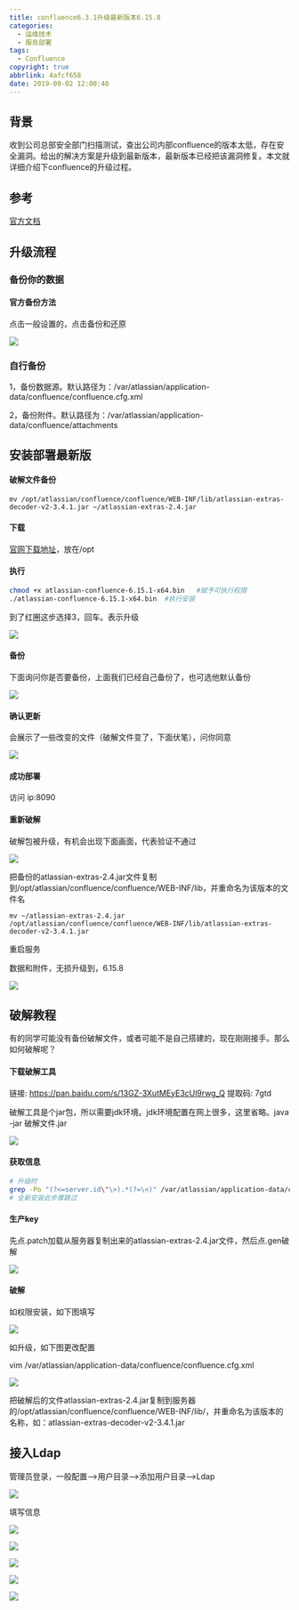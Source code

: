 ```yaml
---
title: confluence6.3.1升级最新版本6.15.8
categories:
  - 运维技术
  - 服务部署
tags:
  - Confluence
copyright: true
abbrlink: 4afcf658
date: 2019-09-02 12:00:40
---
```


## 背景

收到公司总部安全部门扫描测试，查出公司内部confluence的版本太低，存在安全漏洞。给出的解决方案是升级到最新版本，最新版本已经把该漏洞修复。本文就详细介绍下confluence的升级过程。



## 参考

[官方文档](https://www.cwiki.us/display/CONFLUENCEWIKI/Upgrading+Confluence)

<!--more-->

## 升级流程

### 备份你的数据

#### 官方备份方法

点击一般设置的，点击备份和还原

![](confluence6-3-1升级最新版本6-15-8/1.png)

### 自行备份

1，备份数据源。默认路径为：/var/atlassian/application-data/confluence/confluence.cfg.xml

2，备份附件。默认路径为：/var/atlassian/application-data/confluence/attachments

## 安装部署最新版

#### 破解文件备份

```
mv /opt/atlassian/confluence/confluence/WEB-INF/lib/atlassian-extras-decoder-v2-3.4.1.jar ~/atlassian-extras-2.4.jar
```



#### 下载

[官网下载地址](https://www.atlassian.com/software/confluence/download)，放在/opt

#### 执行

```bash
chmod +x atlassian-confluence-6.15.1-x64.bin   #赋予可执行权限
./atlassian-confluence-6.15.1-x64.bin  #执行安装
```

到了红圈这步选择3，回车。表示升级

![](confluence6-3-1升级最新版本6-15-8/2.png)

#### 备份

下面询问你是否要备份，上面我们已经自己备份了，也可选他默认备份

![](confluence6-3-1升级最新版本6-15-8/3.png)

#### 确认更新

会展示了一些改变的文件（破解文件变了，下面伏笔），问你同意

![](confluence6-3-1升级最新版本6-15-8/4.png)

#### 成功部署

访问  ip:8090

#### 重新破解

破解包被升级，有机会出现下面画面，代表验证不通过

![](confluence6-3-1升级最新版本6-15-8/5.png)

把备份的atlassian-extras-2.4.jar文件复制到/opt/atlassian/confluence/confluence/WEB-INF/lib，并重命名为该版本的文件名

```
mv ~/atlassian-extras-2.4.jar /opt/atlassian/confluence/confluence/WEB-INF/lib/atlassian-extras-decoder-v2-3.4.1.jar 
```

重启服务

数据和附件，无损升级到，6.15.8

![](confluence6-3-1升级最新版本6-15-8/6.png)

## 破解教程

有的同学可能没有备份破解文件，或者可能不是自己搭建的，现在刚刚接手。那么如何破解呢？

#### 下载破解工具

链接: https://pan.baidu.com/s/13GZ-3XutMEyE3cUl9rwg_Q 提取码: 7gtd 

破解工具是个jar包，所以需要jdk环境。jdk环境配置在网上很多，这里省略。java -jar 破解文件.jar

![](confluence6-3-1升级最新版本6-15-8/7.png)

#### 获取信息

```bash
# 升级时
grep -Po "(?<=server.id\"\>).*(?=\<)" /var/atlassian/application-data/confluence/confluence.cfg.xml
# 全新安装此步骤跳过
```

#### 生产key

先点.patch加载从服务器复制出来的atlassian-extras-2.4.jar文件，然后点.gen破解

![](confluence6-3-1升级最新版本6-15-8/8.png)

#### 破解

如权限安装，如下图填写

![](confluence6-3-1升级最新版本6-15-8/9.png)

如升级，如下图更改配置

vim /var/atlassian/application-data/confluence/confluence.cfg.xml

![](confluence6-3-1升级最新版本6-15-8/10.png)

把破解后的文件atlassian-extras-2.4.jar复制到服务器的/opt/atlassian/confluence/confluence/WEB-INF/lib/，并重命名为该版本的名称，如：atlassian-extras-decoder-v2-3.4.1.jar

## 接入Ldap

管理员登录，一般配置-->用户目录-->添加用户目录-->Ldap

![](confluence6-3-1升级最新版本6-15-8/11.png)

填写信息

![](confluence6-3-1升级最新版本6-15-8/12.png)

![](confluence6-3-1升级最新版本6-15-8/13.png)

![](confluence6-3-1升级最新版本6-15-8/14.png)

![](confluence6-3-1升级最新版本6-15-8/15.png)

![](confluence6-3-1升级最新版本6-15-8/16.png)

